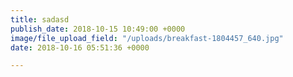 ```yaml
---
title: sadasd
publish_date: 2018-10-15 10:49:00 +0000
image/file_upload_field: "/uploads/breakfast-1804457_640.jpg"
date: 2018-10-16 05:51:36 +0000

---
```

